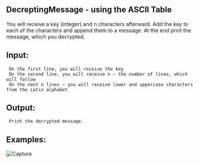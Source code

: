 ## DecreptingMessage - using the ASCII Table

You will receive a key (integer) and n characters afterward. Add the key to each of the characters and append them to a message. At the end print the message, which you decrypted. 

## Input:

     On the first line, you will receive the key
     On the second line, you will receive n – the number of lines, which will follow
     On the next n lines – you will receive lower and uppercase characters from the Latin alphabet

## Output:

     Print the decrypted message.

## Examples:

![Capture](https://user-images.githubusercontent.com/45227327/192908140-cdedacdd-ef14-48b8-a3c1-5abe460c0660.PNG)




